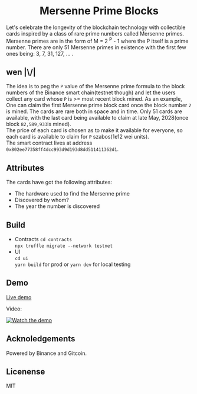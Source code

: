 <h1 align="center"> Mersenne Prime Blocks</h1>  
Let's celebrate the longevity of the blockchain technology with collectible cards inspired by a class of rare prime numbers called Mersenne primes.
Mersenne primes are in the form of M = 2 <sup>P</sup> - 1 where the P itself is a prime number. There are only 51 Mersenne primes in existence with the first few ones being:  3, 7, 31, 127, ... .  

## wen |\\/|
The idea is to peg the `P` value of the Mersenne prime formula to the block numbers of the Binance smart chain(testnet though) and let the users collect any card whose `P` is >= most recent block mined. As an example, One can claim the first Mersenne prime block card once the block number `2` is mined. The cards are rare both in space and in time. Only 51 cards are available, with the last card being available to claim at late May, 2028(once block `82,589,933`is mined).  
The price of each card is chosen as to make it available for everyone, so each card is available to claim for `P` szabos(1e12 wei units).  
The smart contract lives at address `0x802ee77358ff4dcc993d9d193d8dd511411362d1`.  

## Attributes  
The cards have got the following attributes:  
- The hardware used to find the Mersenne prime  
- Discovered by whom?
- The year the number is discovered

## Build  
- Contracts
  `cd contracts`  
  `npx truffle migrate --network testnet`  
- UI  
  `cd ui`  
  `yarn build` for prod or `yarn dev` for local testing  

## Demo
[Live demo](https://siasky.net/_A0KyWspY3dK9E-QiCM4S-v1uSJZ22en7cvvb6Vbi4hG5g/)  

Video:  
<p align="center">

[![Watch the demo](https://img.youtube.com/vi/ap9jBFzb6nE/maxresdefault.jpg)](https://www.youtube.com/watch?v=ap9jBFzb6nE)
</p> 

## Acknoledgements
Powered by Binance and Gitcoin.

## Licenense
MIT
